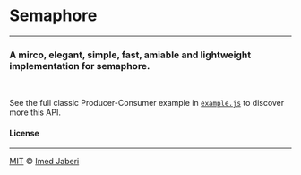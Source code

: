 # Semaphore
---

### A mirco, elegant, simple, fast, amiable and lightweight implementation for semaphore.

<br/>

See the full classic Producer-Consumer example in [`example.js`](example.js) to discover more this API.


#### License
---

[MIT](LICENSE) &copy;	[Imed Jaberi](https://github.com/3imed-jaberi)
